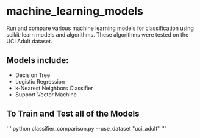 # machine_learning_models

Run and compare various machine learning models for classification using scikit-learn models and algorithms. These algorithms were tested on the UCI Adult dataset.

## Models include:
- Decision Tree
- Logistic Regression
- k-Nearest Neighbors Classifier
- Support Vector Machine

## To Train and Test all of the Models
'''
python classifier_comparison.py --use_dataset "uci_adult"
'''
